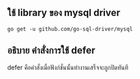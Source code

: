 ## ใช้ library ของ mysql driver
```
go get -u github.com/go-sql-driver/mysql
```
## อธิบาย คำสั่งการใช้ defer
defer คือคำสั่งเมื่อฟังก์ชั่นนั้นทำงานเสร็จจะถูกปิดทันที
